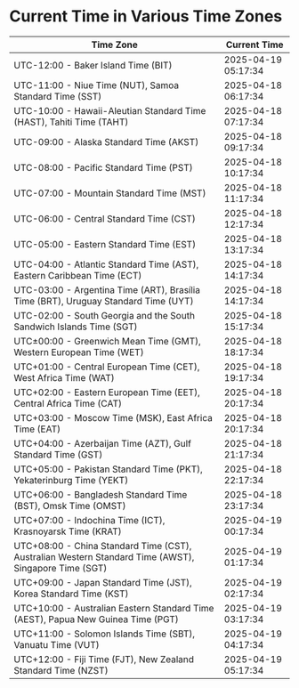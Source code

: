 # Current Time in Various Time Zones

| Time Zone | Current Time |
|-----------|--------------|
| UTC-12:00 - Baker Island Time (BIT) | 2025-04-19 05:17:34 |
| UTC-11:00 - Niue Time (NUT), Samoa Standard Time (SST) | 2025-04-18 06:17:34 |
| UTC-10:00 - Hawaii-Aleutian Standard Time (HAST), Tahiti Time (TAHT) | 2025-04-18 07:17:34 |
| UTC-09:00 - Alaska Standard Time (AKST) | 2025-04-18 09:17:34 |
| UTC-08:00 - Pacific Standard Time (PST) | 2025-04-18 10:17:34 |
| UTC-07:00 - Mountain Standard Time (MST) | 2025-04-18 11:17:34 |
| UTC-06:00 - Central Standard Time (CST) | 2025-04-18 12:17:34 |
| UTC-05:00 - Eastern Standard Time (EST) | 2025-04-18 13:17:34 |
| UTC-04:00 - Atlantic Standard Time (AST), Eastern Caribbean Time (ECT) | 2025-04-18 14:17:34 |
| UTC-03:00 - Argentina Time (ART), Brasília Time (BRT), Uruguay Standard Time (UYT) | 2025-04-18 14:17:34 |
| UTC-02:00 - South Georgia and the South Sandwich Islands Time (SGT) | 2025-04-18 15:17:34 |
| UTC±00:00 - Greenwich Mean Time (GMT), Western European Time (WET) | 2025-04-18 18:17:34 |
| UTC+01:00 - Central European Time (CET), West Africa Time (WAT) | 2025-04-18 19:17:34 |
| UTC+02:00 - Eastern European Time (EET), Central Africa Time (CAT) | 2025-04-18 20:17:34 |
| UTC+03:00 - Moscow Time (MSK), East Africa Time (EAT) | 2025-04-18 20:17:34 |
| UTC+04:00 - Azerbaijan Time (AZT), Gulf Standard Time (GST) | 2025-04-18 21:17:34 |
| UTC+05:00 - Pakistan Standard Time (PKT), Yekaterinburg Time (YEKT) | 2025-04-18 22:17:34 |
| UTC+06:00 - Bangladesh Standard Time (BST), Omsk Time (OMST) | 2025-04-18 23:17:34 |
| UTC+07:00 - Indochina Time (ICT), Krasnoyarsk Time (KRAT) | 2025-04-19 00:17:34 |
| UTC+08:00 - China Standard Time (CST), Australian Western Standard Time (AWST), Singapore Time (SGT) | 2025-04-19 01:17:34 |
| UTC+09:00 - Japan Standard Time (JST), Korea Standard Time (KST) | 2025-04-19 02:17:34 |
| UTC+10:00 - Australian Eastern Standard Time (AEST), Papua New Guinea Time (PGT) | 2025-04-19 03:17:34 |
| UTC+11:00 - Solomon Islands Time (SBT), Vanuatu Time (VUT) | 2025-04-19 04:17:34 |
| UTC+12:00 - Fiji Time (FJT), New Zealand Standard Time (NZST) | 2025-04-19 05:17:34 |
